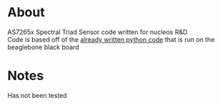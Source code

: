 # About
AS7265x Spectral Triad Sensor code written for nucleos R&D \
Code is based off of the [already written python code](https://github.com/cgiger00/mrover-workspace/tree/spectral/beaglebone/spectral) that is run on the beaglebone black board 

# Notes 
Has not been tested 
